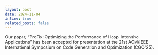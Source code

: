 ```yaml
---
layout: post
date: 2024-11-04
inline: true
related_posts: false
---
```


Our paper, “PreFix: Optimizing the Performance of Heap-Intensive Applications” has been accepted for presentation at the 21st ACM/IEEE International Symposium on Code Generation and Optimization (CGO'25).
